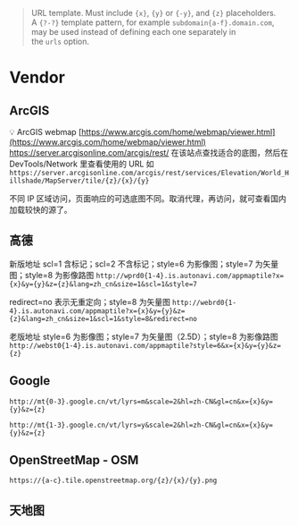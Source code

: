 > URL template. Must include `{x}`, `{y}` or `{-y}`, and `{z}` placeholders. A `{?-?}` template pattern, for example `subdomain{a-f}.domain.com`, may be used instead of defining each one separately in the `urls` option.

# Vendor

## ArcGIS

💡 ArcGIS webmap [https://www.arcgis.com/home/webmap/viewer.html](https://www.arcgis.com/home/webmap/viewer.html)
https://server.arcgisonline.com/arcgis/rest/
在该站点查找适合的底图，然后在 DevTools/Network 里查看使用的 URL
如 `https://server.arcgisonline.com/arcgis/rest/services/Elevation/World_Hillshade/MapServer/tile/{z}/{x}/{y}`

不同 IP 区域访问，页面响应的可选底图不同。取消代理，再访问，就可查看国内加载较快的源了。


## 高德

新版地址
scl=1 含标记；scl=2 不含标记；style=6 为影像图；style=7 为矢量图；style=8 为影像路图
`http://wprd0{1-4}.is.autonavi.com/appmaptile?x={x}&y={y}&z={z}&lang=zh_cn&size=1&scl=1&style=7`

redirect=no 表示无重定向；style=8 为矢量图
`http://webrd0{1-4}.is.autonavi.com/appmaptile?x={x}&y={y}&z={z}&lang=zh_cn&size=1&scl=1&style=8&redirect=no`

老版地址
style=6 为影像图；style=7 为矢量图（2.5D）；style=8 为影像路图
`http://webst0{1-4}.is.autonavi.com/appmaptile?style=6&x={x}&y={y}&z={z}`

## Google

`http://mt{0-3}.google.cn/vt/lyrs=m&scale=2&hl=zh-CN&gl=cn&x={x}&y={y}&z={z}`

`http://mt{1-3}.google.cn/vt/lyrs=y&scale=2&hl=zh-CN&gl=cn&x={x}&y={y}&z={z}`

## OpenStreetMap - OSM

`https://{a-c}.tile.openstreetmap.org/{z}/{x}/{y}.png`

## 天地图

